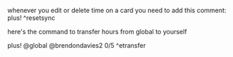 whenever you edit or delete time on a card you need to add this comment:
    plus! ^resetsync


here's the command to transfer hours from global to yourself

plus! @global @brendondavies2 0/5 ^etransfer

